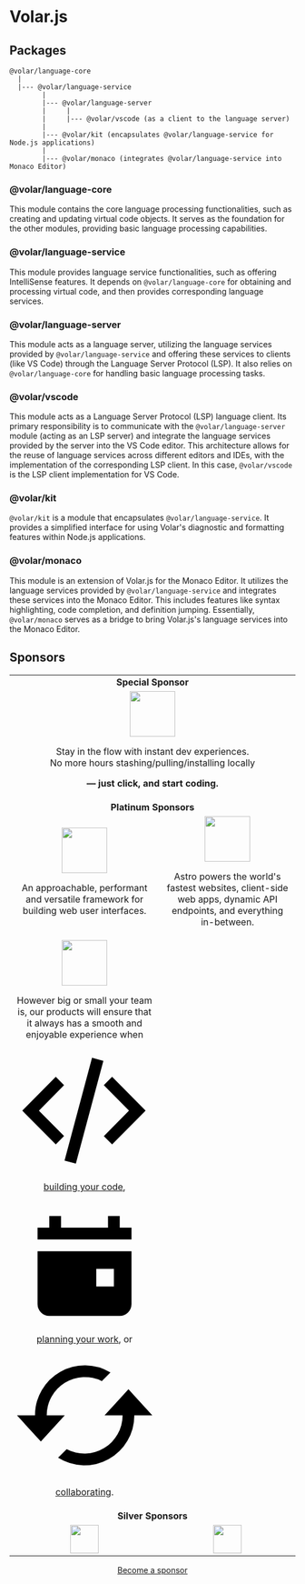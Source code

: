 # Volar.js

## Packages

```
@volar/language-core
  |
  |--- @volar/language-service
        |
        |--- @volar/language-server
        |     |
        |     |--- @volar/vscode (as a client to the language server)
        |
        |--- @volar/kit (encapsulates @volar/language-service for Node.js applications)
        |
        |--- @volar/monaco (integrates @volar/language-service into Monaco Editor)
```

### @volar/language-core

This module contains the core language processing functionalities, such as creating and updating virtual code objects. It serves as the foundation for the other modules, providing basic language processing capabilities.

### @volar/language-service

This module provides language service functionalities, such as offering IntelliSense features. It depends on `@volar/language-core` for obtaining and processing virtual code, and then provides corresponding language services.

### @volar/language-server

This module acts as a language server, utilizing the language services provided by `@volar/language-service` and offering these services to clients (like VS Code) through the Language Server Protocol (LSP). It also relies on `@volar/language-core` for handling basic language processing tasks.

### @volar/vscode

This module acts as a Language Server Protocol (LSP) language client. Its primary responsibility is to communicate with the `@volar/language-server` module (acting as an LSP server) and integrate the language services provided by the server into the VS Code editor. This architecture allows for the reuse of language services across different editors and IDEs, with the implementation of the corresponding LSP client. In this case, `@volar/vscode` is the LSP client implementation for VS Code.

### @volar/kit

`@volar/kit` is a module that encapsulates `@volar/language-service`. It provides a simplified interface for using Volar's diagnostic and formatting features within Node.js applications.

### @volar/monaco

This module is an extension of Volar.js for the Monaco Editor. It utilizes the language services provided by `@volar/language-service` and integrates these services into the Monaco Editor. This includes features like syntax highlighting, code completion, and definition jumping. Essentially, `@volar/monaco` serves as a bridge to bring Volar.js's language services into the Monaco Editor.

## Sponsors

<table>
  <tbody>
    <tr>
      <td align="center" valign="middle" colspan="2">
        <b>Special Sponsor</b>
      </td>
    </tr>
    <tr>
      <td align="center" valign="middle" colspan="2">
        <a href="https://stackblitz.com/">
          <img src="https://cdn.jsdelivr.net/gh/johnsoncodehk/sponsors/logos/StackBlitz.png" height="80" />
        </a>
        <p>Stay in the flow with instant dev experiences.<br>No more hours stashing/pulling/installing locally</p>
        <p><b> — just click, and start coding.</b></p>
      </td>
    </tr>
    <tr>
      <td align="center" valign="middle" colspan="2">
        <b>Platinum Sponsors</b>
      </td>
    </tr>
    <tr>
      <td align="center" valign="middle">
        <a href="https://vuejs.org/">
          <img src="https://cdn.jsdelivr.net/gh/johnsoncodehk/sponsors/logos/Vue.svg" height="80" />
        </a>
        <p>An approachable, performant and versatile framework for building web user interfaces.</p>
      </td>
      <td align="center" valign="middle">
        <a href="https://astro.build/">
          <img src="https://cdn.jsdelivr.net/gh/johnsoncodehk/sponsors/logos/Astro.svg" height="80" />
        </a>
        <p>Astro powers the world's fastest websites, client-side web apps, dynamic API endpoints, and everything in-between.</p>
      </td>
    </tr>
    <tr>
      <td align="center" valign="middle">
        <a href="[https://astro.build/](https://www.jetbrains.com/)">
          <img src="https://cdn.jsdelivr.net/gh/johnsoncodehk/sponsors/logos/JetBrains.svg" height="80" />
        </a>
        <p>However big or small your team is, our products will ensure that it always has a smooth and enjoyable experience when <br><a class="rs-link rs-link_mode_classic rs-link_theme_dark product-type-link" href="/products/#type=ci-cd"><span><svg viewBox="0 0 24 24" class="_icon_1lgbkjk_3 _sizeM_1lgbkjk_17 product-type-link__icon"><path d="M13.281 3L8.596 20.483l1.93.517 4.686-17.482L13.282 3zm2.002 4.67l4.291 4.324-4.29 4.326 1.413 1.424 5.704-5.75-5.704-5.75-1.414 1.425zM4.227 11.993l4.291 4.326-1.414 1.424-5.704-5.75 5.704-5.75L8.518 7.67l-4.29 4.325z"></path></svg>building</span> your code</a>, <a class="rs-link rs-link_mode_classic rs-link_theme_dark product-type-link" href="/products/#type=pm"><span><svg viewBox="0 0 24 24" class="_icon_1lgbkjk_3 _sizeM_1lgbkjk_17 product-type-link__icon"><path d="M6 4h2v2h8V4h2v2h2v2H4V6h2V4zM4.586 20.414A2 2 0 014 19v-9h16v9a2 2 0 01-2 2H6a2 2 0 01-1.414-.586zM17 13h-3v3h3v-3z"></path></svg>planning</span> your work</a>, or <a class="rs-link rs-link_mode_classic rs-link_theme_dark product-type-link" href="/products/#type=code-review"><span><svg viewBox="0 0 24 24" class="_icon_1lgbkjk_3 _sizeM_1lgbkjk_17 product-type-link__icon"><path d="M8.628 12.018h.005l-4.071 4.441-4.063-4.443h3.066v-.017a8.482 8.482 0 0112.854-7.286l-1.47 1.47a6.486 6.486 0 00-9.385 5.816l.001.017H8.63l-.002.002zm6.79-.005h-.006l4.072-4.441 4.062 4.443h-3.064A8.483 8.483 0 017.5 19.211l1.46-1.459a6.492 6.492 0 009.522-5.737h-3.067l.002-.002z"></path></svg>collaborating</span></a>.</p>
      </td>
      <td align="center" valign="middle">
      </td>
    </tr>
    <tr>
      <td align="center" valign="middle" colspan="2">
        <b>Silver Sponsors</b>
      </td>
    </tr>
    <tr>
      <td align="center" valign="middle">
        <a href="https://www.prefect.io/"><img src="https://cdn.jsdelivr.net/gh/johnsoncodehk/sponsors/logos/Prefect.svg" height="50" /></a>
      </td>
      <td align="center" valign="middle">
        <a href="https://www.techjobasia.com/"><img src="https://cdn.jsdelivr.net/gh/johnsoncodehk/sponsors/logos/TechJobAsia.png" height="50" /></a>
      </td>
    </tr>
  </tbody>
</table>

<p align="center">
	<a href="https://github.com/sponsors/johnsoncodehk">Become a sponsor</a>
</p>
